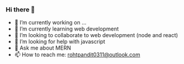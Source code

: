 ### Hi there 👋

<!--
**rohitpandit0311/rohitpandit0311** is a ✨ _special_ ✨ repository because its `README.md` (this file) appears on your GitHub profile.

Here are some ideas to get you started:
-->

- 🔭 I’m currently working on ...
- 🌱 I’m currently learning web development
- 👯 I’m looking to collaborate to web development (node and react)
- 🤔 I’m looking for help with javascript 
- 💬 Ask me about MERN 
- 📫 How to reach me: rohtpandit0311@outlook.com

